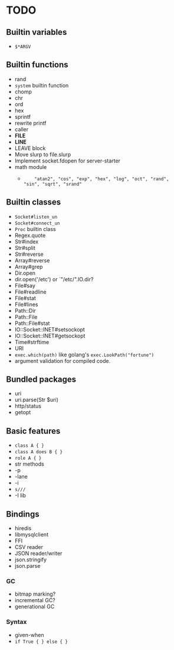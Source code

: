 TODO
====

## Builtin variables

 * `$*ARGV`

## Builtin functions

 * rand
 * `system` builtin function
 * chomp
 * chr
 * ord
 * hex
 * sprintf
 * rewrite printf
 * caller
 * __FILE__
 * __LINE__
 * LEAVE block
 * Move slurp to file.slurp
 * Implement socket.fdopen for server-starter
 * math module
   *         "atan2", "cos", "exp", "hex", "log", "oct", "rand",
         "sin", "sqrt", "srand"

## Builtin classes

 * `Socket#listen_un`
 * `Socket#connect_un`
 * `Proc` builtin class
 * Regex.quote
 * Str#index
 * Str#split
 * Str#reverse
 * Array#reverse
 * Array#grep
 * Dir.open
 * dir.open('/etc') or `"/etc/".IO.dir?
 * File#say
 * File#readline
 * File#stat
 * File#lines
 * Path::Dir
 * Path::File
 * Path::File#stat
 * IO::Socket::INET#setsockopt
 * IO::Socket::INET#getsockopt
 * Time#strftime
 * URI
 * `exec.which(path)` like golang's `exec.LookPath("fortune")`
 * argument validation for compiled code.

## Bundled packages

 * uri
  * uri.parse(Str $uri)
 * http/status
 * getopt

## Basic features

 * `class A { }`
 * `class A does B { }`
 * `role A { }`
 * str methods
 * -p
 * -lane
 * -i
 * `s///`
 * -I lib

## Bindings

 * hiredis
 * libmysqlclient
 * FFI
 * CSV reader
 * JSON reader/writer
 * json.stringify
 * json.parse

### GC

 * bitmap marking?
 * incremental GC?
 * generational GC

### Syntax

 * given-when
 * `if True { } else { }`

